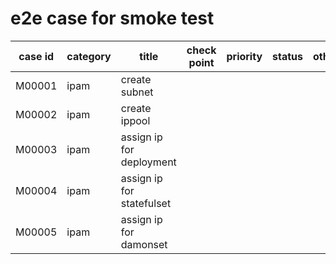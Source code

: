 # e2e case for smoke test

| case id | category  | title | check point      | priority | status | other |
|---------|-----------|-------|------------------|----------|--------|-------|
| M00001  | ipam | create subnet | | | | |
| M00002  | ipam | create ippool | | | | |
| M00003  | ipam | assign ip for deployment | | | | |
| M00004  | ipam | assign ip for statefulset | | | | |
| M00005  | ipam | assign ip for damonset | | | | |
